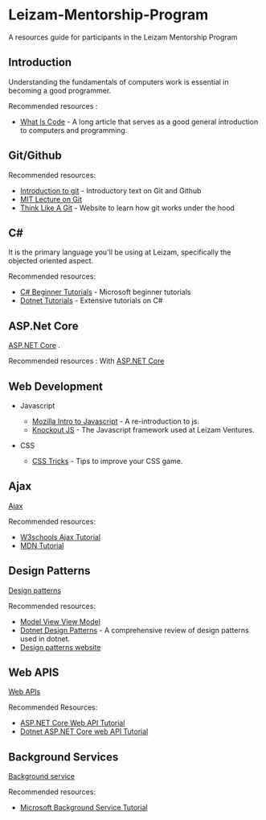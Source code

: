# Leizam-Mentorship-Program
A resources guide for participants in the Leizam Mentorship Program

## Introduction

 Understanding the fundamentals of computers work is essential in becoming a good programmer. 

Recommended resources :

- [What Is Code](https://www.bloomberg.com/graphics/2015-paul-ford-what-is-code/) - A long article that serves as a good general introduction to computers and programming.

## Git/Github

Recommended resources:
- [Introduction to git](https://launchschool.com/books/git) - Introductory text on Git and Github
- [MIT Lecture on Git](https://www.youtube.com/watch?v=2sjqTHE0zok&list=PLyzOVJj3bHQuloKGG59rS43e29ro7I57J)
- [Think Like A Git](https://think-like-a-git.net/) -  Website to learn how git works under the hood


## C#

It is the primary language you'll be using at Leizam, specifically the objected oriented aspect.

Recommended resources: 
- [C# Beginner Tutorials](https://www.youtube.com/playlist?list=PLdo4fOcmZ0oVxKLQCHpiUWun7vlJJvUiN) - Microsoft beginner tutorials
- [Dotnet Tutorials](https://dotnettutorials.net/course/csharp-dot-net-tutorials/) - Extensive tutorials on C#

## ASP.Net Core

[ASP.NET Core](https://en.wikipedia.org/wiki/ASP.NET_Core) . 

Recommended resources : 
   With [ASP.NET Core](https://learn.microsoft.com/en-us/aspnet/core/razor-pages/?view=aspnetcore-8.0&tabs=visual-studio)


## Web Development


- Javascript
    - [Mozilla Intro to Javascript](https://developer.mozilla.org/en-US/docs/Web/JavaScript/Language_overview) - A re-introduction to js. 
    - [Knockout JS](https://knockoutjs.com/) - The Javascript framework used at Leizam Ventures.
     
- CSS 
    - [CSS Tricks](https://css-tricks.com/) - Tips to improve your CSS game.


## Ajax
[Ajax](https://en.wikipedia.org/wiki/Ajax_(programming)) 

Recommended resources:
- [W3schools Ajax Tutorial](https://www.w3schools.com/xml/ajax_intro.asp)
- [MDN Tutorial](https://developer.mozilla.org/en-US/docs/Web/Guide/AJAX/Getting_Started)


## Design Patterns
[Design patterns](https://en.wikipedia.org/wiki/Design_pattern)

Recommended resources:
- [Model View View Model](https://learn.microsoft.com/en-us/dotnet/architecture/maui/mvvm)
- [Dotnet Design Patterns](https://dotnettutorials.net/course/dot-net-design-patterns/) - A comprehensive review of design patterns used in dotnet.
- [Design patterns website](https://refactoring.guru/design-patterns/)

## Web APIS
[Web APIs](https://en.wikipedia.org/wiki/Web_API)

Recommended Resources:

- [ASP.NET Core Web API Tutorial](https://learn.microsoft.com/en-us/aspnet/core/tutorials/first-web-api?view=aspnetcore-7.0&tabs=visual-studio)
- [Dotnet ASP.NET Core web API Tutorial](https://dotnettutorials.net/course/asp-net-core-web-api-tutorials/) 

## Background Services
[Background service](https://en.wikipedia.org/wiki/Background_process)

Recommended resources:
- [Microsoft Background Service Tutorial](https://learn.microsoft.com/en-us/dotnet/core/extensions/windows-service)



